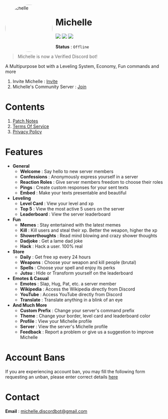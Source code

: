 <img width="150" height="150" align="left" style="float: left; margin: 0 10px 0 0; border-radius: 50%;" alt="Michelle" src="https://i.imgur.com/TntCpG2.png">

# Michelle

[![](https://img.shields.io/discord/735922425103122533.svg?logo=discord&colorB=7289DA&label=Bot)](https://discord.com/oauth2/authorize?client_id=840180379389263882&permissions=4228906231&scope=bot+applications.commands "Bot Invite")
[![](https://img.shields.io/badge/Top.gg-gray.svg?logo=discord)](https://top.gg/bot/840180379389263882 "https://top.gg/bot/840180379389263882")
[![](https://img.shields.io/badge/discord.py-v1.7.3-blue.svg?logo=python)](https://discordpy.readthedocs.io/en/stable/api.html "Documentation")

**Status** : `Offline`

> Michelle is now a Verified Discord bot!

A Multipurpose bot with a Leveling System, Economy, Fun commands and more

1. Invite Michelle : [Invite](https://discord.com/oauth2/authorize?client_id=840180379389263882&permissions=4228906231&scope=bot+applications.commands)
2. Michelle's Community Server : [Join](https://discord.gg/EfHrMURtnA)

# Contents

1. [Patch Notes](https://github.com/MuditMehta07/Michelle/blob/main/PatchNotes.md)
2. [Terms Of Service](https://github.com/MuditMehta07/Michelle/blob/main/TermsOfService.md)
3. [Privacy Policy](https://github.com/MuditMehta07/Michelle/blob/main/PrivacyPolicy.md)

# Features

<ul>
<li><b>General</b>
<ul>
  <li><strong>Welcome</strong> : Say hello to new server members</li>
  <li><strong>Confessions</strong> : Anonymously express yourself in a server</li>
  <li><strong>Reaction Roles</strong> : Give server members freedom to choose their roles</li>
  <li><strong>Pings</strong> : Create custom responses for your sent texts</li>
  <li><strong>Embed</strong> : Make your texts presentable and beautiful</li>
</ul>
</li>
<li><b>Leveling</b>
<ul>
  <li><strong>Level Card</strong> : View your level and xp</li>
  <li><strong>Top 5</strong> : View the most active 5 users on the server</li>
  <li><strong>Leaderboard</strong> : View the server leaderboard</li>
</ul>
</li>
<li><b>Fun</b>
<ul>
  <li><strong>Memes</strong> : Stay entertained with the latest memes</li>
  <li><strong>Kill</strong> : Kill users and steal their xp. Better the weapon, higher the xp</li>
  <li><strong>Showerthoughts</strong> : Read mind blowing and crazy shower thoughts</li>
  <li><strong>Dadjoke</strong> :  Get a lame dad joke</li>
  <li><strong>Hack</strong> : Hack a user. 100% real</li>
</ul>
</li>
<li><b>Store</b>
<ul>
  <li><strong>Daily</strong> : Get free xp every 24 hours</li>
  <li><strong>Weapons</strong> : Choose your weapon and kill people (brutal)</li>
  <li><strong>Spells</strong> : Choose your spell and enjoy its perks</li>
  <li><strong>Jutsu</strong> : Hide or Transform yourself on the leaderboard</li>
</ul>
</li>
<li><b>Emotes & Casual</b>
<ul>
  <li><strong>Emotes</strong> : Slap, Hug, Pat, etc. a server member</li>
  <li><strong>Wikipedia</strong> : Access the Wikipedia directly from Discord</li>
  <li><strong>YouTube</strong> : Access YouTube directly from Discord</li>
  <li><strong>Translate</strong> : Translate anything in a blink of an eye</li>
</ul>
</li>
<li><b>And Much More</b>
<ul>
  <li><strong>Custom Prefix</strong> : Change your server's command prefix</li>
  <li><strong>Theme</strong> : Change your border, level card and leaderboard color</li>
  <li><strong>Profile</strong> : View your Michelle profile</li>
  <li><strong>Server</strong> : View the server's Michelle profile</li>
  <li><strong>Feedback</strong> : Report a problem or give us a suggestion to improve Michelle</li>
</ul>
</li>
</ul>

# Account Bans

If you are experiencing account ban, you may fill the following form requesting an unban, please enter correct details [here](https://forms.gle/eHmSGmThAezskCTn9)

# Contact

__**Email**__ : michelle.discordbot@gmail.com
